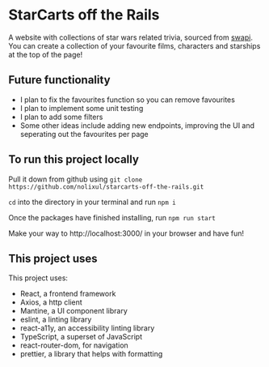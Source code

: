 # StarCarts off the Rails

A website with collections of star wars related trivia, sourced from [swapi](https://swapi.py4e.com/api/). You can create a collection of your favourite films, characters and starships at the top of the page!

## Future functionality
- I plan to fix the favourites function so you can remove favourites
- I plan to implement some unit testing
- I plan to add some filters
- Some other ideas include adding new endpoints, improving the UI and seperating out the favourites per page

## To run this project locally

Pull it down from github using `git clone https://github.com/nolixul/starcarts-off-the-rails.git`

`cd` into the directory in your terminal and run `npm i`

Once the packages have finished installing, run `npm run start`

Make your way to http://localhost:3000/ in your browser and have fun!

## This project uses

This project uses:
- React, a frontend framework
- Axios, a http client
- Mantine, a UI component library
- eslint, a linting library
- react-a11y, an accessibility linting library
- TypeScript, a superset of JavaScript
- react-router-dom, for navigation
- prettier, a library that helps with formatting